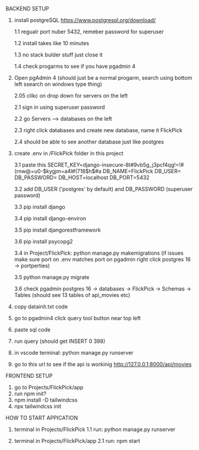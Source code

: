 BACKEND SETUP

1. install postgreSQL https://www.postgresql.org/download/
   
    1.1 regualr port nuber 5432, remeber password for superuser

    1.2 install takes like 10 minutes
   
    1.3 no stack bulder stuff just close it
   
    1.4 check progarms to see if you have pgadmin 4
   

3.  Open pgAdmin 4 (should just be a normal progarm, search using bottom left ssearch on windows type thing)
   
    2.05 clikc on drop down for servers on the left
    
    2.1 sign in using superuser password
    
    2.2 go Servers --> databases on the left
    
    2.3 right click databases and create new database, name it FlickPick
    
    2.4 should be able to see another database just like postgres

6. create .env in /FlickPick folder in this project
   
    3.1 paste this
    SECRET_KEY=django-insecure-8t#9vb5g_j3pcf4qg!=!#(rnw@=u0-$kygjm=a4l#(718$h$#a
    DB_NAME=FlickPick
    DB_USER=
    DB_PASSWORD=
    DB_HOST=localhost
    DB_PORT=5432
   
    3.2 add DB_USER ('postgres' by default) and DB_PASSWORD (superuser password)

    3.3 pip install django
   
    3.4 pip install django-environ
   
    3.5 pip install djangorestframework
   
    3.6 pip install psycopg2
   
    3.4 in Project/FlickPick: python manage.py makemigrations (if issues make sure port on .env matches port on pgadmin right click postgres 16 -> portperties)
   
    3.5 python manage.py migrate
   
    3.6 check pgadmin postgres 16 -> databases -> FlickPick -> Schemas -> Tables (should see 13 tables of api_movies etc)

8.  copy datainit.txt code

10. go to pgadmin4 click query tool button near top left
11. paste sql code
12. run query (should get INSERT 0 398)
13. in vscode terminal: python manage.py runserver
14. go to this url to see if the api is workinig http://127.0.0.1:8000/api/movies

FRONTEND SETUP
1. go to Projects/FlickPick/app
2. run npm init?
3. npm install -D tailwindcss
4. npx tailwindcss init

HOW TO START APPICATION
1. terminal in Projects/FlickPick
1.1 run: python manage.py runserver

2. terminal in Projects/FlickPick/app
2.1 run: npm start
